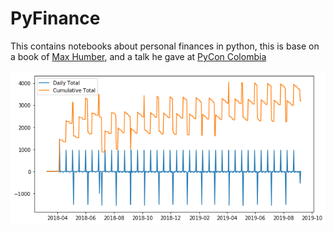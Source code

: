 # PyFinance

This contains notebooks about personal finances in python, this is base on a book
of [Max Humber](https://twitter.com/maxhumber), and a talk he gave at [PyCon Colombia](https://www.pycon.co/)

![Results](budget.png)
